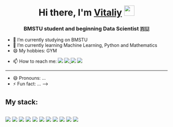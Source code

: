 

<h1 align="center">Hi there, I'm <a href="https://t.me/theshvd550" target="_blank">Vitaliy</a> 
<img src="https://github.com/blackcater/blackcater/raw/main/images/Hi.gif" height="32"/></h1>
<h3 align="center">BMSTU student and beginning Data Scientist 🇷🇺</h3>

- 🔭 I’m currently studying on BMSTU 
- 🌱 I’m currently learning  Machine Learning, Python and  Mathematics
- 😄 My hobbies: GYM
- <p>📫 How to reach me: <a href="https://vk.com/theshvd" target="_blank"><img src="https://img.shields.io/badge/VK-DCDCDC?style=for-theadge&logo=VK&logoColor=4682B4"/></a>    <a href="https://t.me/theshvd550" target="_blank"><img src="https://img.shields.io/badge/Telegram-DCDCDC?style=for-theadge&logo=Telegram&logoColor=4682B4"/>  </a><a href="https://www.instagram.com/theshvd/" target="_blank"><img src="https://img.shields.io/badge/Instagram-DCDCDC?style=for-theadge&logo=Instagram&logoColor=BA55D3"/></a>  </a><a href="mailto:vshelopugin@mail.ru" target="_blank"><img src="https://img.shields.io/badge/vshelopugin@mail.ru-DCDCDC?style=for-theadge&logo=Mail.Ru&logoColor=BA55D3"/></a> </p>

---
- 😄 Pronouns: ...
- ⚡ Fun fact: ...
-->

My stack:
---
<img src="https://img.shields.io/badge/Python-DEB887?style=for-the-badge&logo=Python&logoColor=4682B4"/>  <img src="https://img.shields.io/badge/Jupyter-DEB887?style=for-the-badge&logo=Jupyter&logoColor= 8B4513"/>  <img src="https://img.shields.io/badge/Pandas-DEB887?style=for-the-badge&logo=pandas&logoColor=4B0082"/>   <img src="https://img.shields.io/badge/NumPy-DEB887?style=for-the-badge&logo=NumPy&logoColor=4169E1"/>  <img src="https://img.shields.io/badge/Scikit_Learn-DEB887?style=for-the-badge&logo=scikit-learn&logoColor=FF8C00"/>  <img src="https://img.shields.io/badge/SciPy-DEB887?style=for-the-badge&logo=SciPy&logoColor=0000CD"/>  <img src="https://img.shields.io/badge/PyTorch-DEB887?style=for-the-badge&logo=PyTorch&logoColor=FF4500"/>  <img src="https://img.shields.io/badge/Keras-DEB887?style=for-the-badge&logo=Keras&logoColor=B22222"/>  <img src="https://img.shields.io/badge/SymPy-DEB887?style=for-the-badge&logo=SymPy&logoColor=228B22"/>  <img src="https://img.shields.io/badge/Linux-DEB887?style=for-the-badge&logo=Linux&logoColor=000000"/>  <img src="https://img.shields.io/badge/PostgreSQL-DEB887?style=for-the-badge&logo=PostgreSQL&logoColor=1E90FF"/>
---
